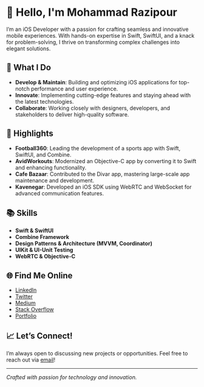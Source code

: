# 👋 Hello, I'm Mohammad Razipour

I’m an iOS Developer with a passion for crafting seamless and innovative mobile experiences. With hands-on expertise in Swift, SwiftUI, and a knack for problem-solving, I thrive on transforming complex challenges into elegant solutions.

## 🚀 What I Do

- **Develop & Maintain**: Building and optimizing iOS applications for top-notch performance and user experience.
- **Innovate**: Implementing cutting-edge features and staying ahead with the latest technologies.
- **Collaborate**: Working closely with designers, developers, and stakeholders to deliver high-quality software.

## 🌟 Highlights

- **Football360**: Leading the development of a sports app with Swift, SwiftUI, and Combine.
- **AvidWorkouts**: Modernized an Objective-C app by converting it to Swift and enhancing functionality.
- **Cafe Bazaar**: Contributed to the Divar app, mastering large-scale app maintenance and development.
- **Kavenegar**: Developed an iOS SDK using WebRTC and WebSocket for advanced communication features.

## 📚 Skills

- **Swift & SwiftUI**
- **Combine Framework**
- **Design Patterns & Architecture (MVVM, Coordinator)**
- **UIKit & UI-Unit Testing**
- **WebRTC & Objective-C**

## 🌐 Find Me Online

- [LinkedIn](https://www.linkedin.com/in/razipour1993/)
- [Twitter](https://twitter.com/razipour1993)
- [Medium](https://medium.com/@razipour1993)
- [Stack Overflow](https://stackoverflow.com/users/4493995/mohammad-razipour)
- [Portfolio](https://razipour.ir)

## 📈 Let’s Connect!

I’m always open to discussing new projects or opportunities. Feel free to reach out via [email](mailto:razipour1993@gmail.com)!

---
*Crafted with passion for technology and innovation.*
